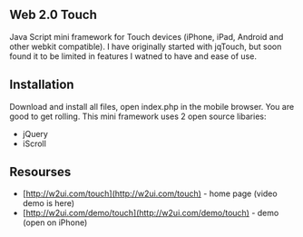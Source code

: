 ## Web 2.0 TouchJava Script mini framework for Touch devices (iPhone, iPad, Android and other webkit compatible). I have originally started with jqTouch, but soon found it to be limited in features I watned to have and ease of use. ## InstallationDownload and install all files, open index.php in the mobile browser. You are good to get rolling. This mini framework uses 2 open source libaries:* jQuery* iScroll## Resourses* [http://w2ui.com/touch](http://w2ui.com/touch) - home page (video demo is here)* [http://w2ui.com/demo/touch](http://w2ui.com/demo/touch) - demo (open on iPhone)